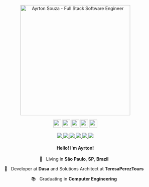 <p align="center">
  <img src="https://user-images.githubusercontent.com/30063455/95859452-0730d280-0d35-11eb-867b-684fad272630.png" width="350"
  alt="Ayrton Souza - Full Stack Software Engineer" />
</p>
<p align="center">
<img src="https://img.shields.io/badge/javascript-%23F7DF1E.svg?&style=for-the-badge&logo=javascript&logoColor=black" height="25"/>
<img src="https://img.shields.io/badge/typescript%20-%23007ACC.svg?&style=for-the-badge&logo=typescript&logoColor=white" height="25"/>
<img src="https://img.shields.io/badge/node.js%20-%2343853D.svg?&style=for-the-badge&logo=node.js&logoColor=white" height="25"/>
<img src="https://img.shields.io/badge/react%20-%2320232a.svg?&style=for-the-badge&logo=react&logoColor=%2361DAFB" height="25"/>
<img src="https://img.shields.io/badge/reactnative-7159c1.svg?&style=for-the-badge&logo=react&logoColor=%2361DAFB" height="25"/>
</p>

<p align="center">

  <a href="https://web.whatsapp.com/send?phone=+5511941800859" alt="WhatsApp" target="_blank">
    <img src="https://img.shields.io/badge/-WhatsApp-4c4c4c?style=flat-square&logo=WhatsApp&logoColor=white" />
  </a>

  <a href="mailto:ayrtonsouza@icloud.com" alt="iCloud" target="_blank">
    <img src="https://img.shields.io/badge/-iCloud-4c4c4c?style=flat-square&logo=apple&logoColor=white" />
  </a>

  <a href="https://www.linkedin.com/in/ayrtonsouza" alt="LinkedIn" target="_blank">
    <img src="https://img.shields.io/badge/-LinkedIn-4c4c4c?style=flat-square&logo=Linkedin&logoColor=white" />
  </a>

  <a href="https://github.com/ayrtonbsouza" alt="GitHub" target="_blank">
    <img src="https://img.shields.io/badge/-GitHub-4c4c4c?style=flat-square&logo=Github&logoColor=white" />
  </a>
  
  <a href="https://medium.com/@ayrtonsouza" alt="Medium" target="_blank">
    <img src="https://img.shields.io/badge/-Medium-4c4c4c?style=flat-square&logo=Medium&logoColor=white" />
  </a>
    <img src="https://komarev.com/ghpvc/?username=ayrtonbsouza&color=gray&style=flat-square" />
</p>
<h4 align="center">
  Hello! I'm Ayrton!
</h4>
<p align="center">
  📌 &nbsp; Living in <b>São Paulo</b>, <b>SP</b>, <b>Brazil</b> &nbsp;
</p>
<p align="center">
  💼  &nbsp; Developer at <b>Dasa</b> and Solutions Architect at <b>TeresaPerezTours</b>  &nbsp;
<p align="center">
  📚 &nbsp; Graduating in <b>Computer Engineering</b> &nbsp;
</p>

</p>

